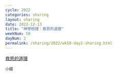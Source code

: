```yaml
---
cycle: 2022
categories: sharing
layout: sharing
date: 2022-12-13
title: "神學梳理：救恩的道理"
weekNum: 50
dayNum: 2
permalink: /sharing/2022/wk50-day2-sharing.html
---
```


[救恩的道理](https://eccseattle.github.io/media/sharing/2022/wk050/2022-12-13-bin.m4a)

`小錢`

